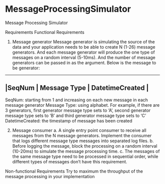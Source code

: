 # MessageProcessingSimulator
Message Processing Simulator

Requirements
Functional Requirements
1.	Message generator
Message generator is simulating the source of the data and your application needs to be able to create N (1-26) message generators. 
And each message generator will produce the one type of messages on a random interval (5-10ms). 
And the number of message generators can be passed in as the argument.
Below is the message to be generator:
------------------------------------------------------
|SeqNum | Message Type | DatetimeCreated |
------------------------------------------------------
SeqNum: starting from 1 and increasing on each new message in each message generator
Message Type: using alphabet. For example, if there are 3 generators, 
first generator message type sets to ‘A’, second generator message type sets to ‘B’ and third generator message type sets to ‘C’
DatetimeCreated: the timestamp of message has been created

2.	Message consumer
a.	A single entry point consumer to receive all messages from the N message generators. 
    Implement the consumer that logs different message type messages into separated log files.
b.	Before logging the message, block the processing on a random interval (10-20ms) to simulate the message processing time.
c.	The messages of the same message type need to be processed in sequential order, 
    while different types of messages don’t have this requirement.

Non-functional Requirements
Try to maximum the throughput of the message processing in your implementation
